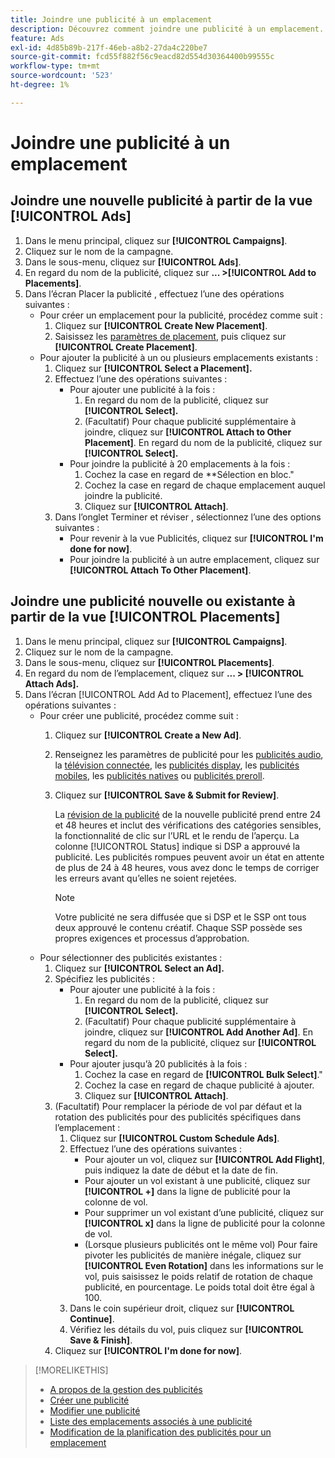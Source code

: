 ```yaml
---
title: Joindre une publicité à un emplacement
description: Découvrez comment joindre une publicité à un emplacement.
feature: Ads
exl-id: 4d85b89b-217f-46eb-a8b2-27da4c220be7
source-git-commit: fcd55f882f56c9eacd82d554d30364400b99555c
workflow-type: tm+mt
source-wordcount: '523'
ht-degree: 1%

---
```


# Joindre une publicité à un emplacement

## Joindre une nouvelle publicité à partir de la vue [!UICONTROL Ads]

1. Dans le menu principal, cliquez sur **[!UICONTROL Campaigns]**.
1. Cliquez sur le nom de la campagne.
1. Dans le sous-menu, cliquez sur **[!UICONTROL Ads]**.
1. En regard du nom de la publicité, cliquez sur **... >[!UICONTROL Add to Placements]**.
1. Dans l’écran Placer la publicité , effectuez l’une des opérations suivantes :
   * Pour créer un emplacement pour la publicité, procédez comme suit :
      1. Cliquez sur **[!UICONTROL Create New Placement]**.
      1. Saisissez les [paramètres de placement](/help/dsp/campaign-management/placements/placement-settings.md), puis cliquez sur **[!UICONTROL Create Placement]**.
   * Pour ajouter la publicité à un ou plusieurs emplacements existants :
      1. Cliquez sur **[!UICONTROL Select a Placement].**
      1. Effectuez l’une des opérations suivantes :
         * Pour ajouter une publicité à la fois :
            1. En regard du nom de la publicité, cliquez sur **[!UICONTROL Select].**
            1. (Facultatif) Pour chaque publicité supplémentaire à joindre, cliquez sur **[!UICONTROL Attach to Other Placement]**. En regard du nom de la publicité, cliquez sur **[!UICONTROL Select].**
         * Pour joindre la publicité à 20 emplacements à la fois :
            1. Cochez la case en regard de **Sélection en bloc.&quot;
            1. Cochez la case en regard de chaque emplacement auquel joindre la publicité.
            1. Cliquez sur **[!UICONTROL Attach]**.
      1. Dans l’onglet Terminer et réviser , sélectionnez l’une des options suivantes :
         * Pour revenir à la vue Publicités, cliquez sur **[!UICONTROL I'm done for now]**.
         * Pour joindre la publicité à un autre emplacement, cliquez sur **[!UICONTROL Attach To Other Placement]**.

## Joindre une publicité nouvelle ou existante à partir de la vue [!UICONTROL Placements]

1. Dans le menu principal, cliquez sur **[!UICONTROL Campaigns]**.
1. Cliquez sur le nom de la campagne.
1. Dans le sous-menu, cliquez sur **[!UICONTROL Placements]**.
1. En regard du nom de l’emplacement, cliquez sur **... > [!UICONTROL Attach Ads].**
1. Dans l’écran [!UICONTROL Add Ad to Placement], effectuez l’une des opérations suivantes :
   * Pour créer une publicité, procédez comme suit :
      1. Cliquez sur **[!UICONTROL Create a New Ad]**.
      1. Renseignez les paramètres de publicité pour les [publicités audio](ad-settings-audio.md), la [télévision connectée](ad-settings-connected-tv.md), les [publicités display](ad-settings-display.md), les [publicités mobiles](ad-settings-mobile.md), les [publicités natives](ad-settings-native.md) ou [publicités preroll](ad-settings-pre-roll.md).
      1. Cliquez sur **[!UICONTROL Save & Submit for Review]**.

         La [révision de la publicité](ad-about.md) de la nouvelle publicité prend entre 24 et 48 heures et inclut des vérifications des catégories sensibles, la fonctionnalité de clic sur l’URL et le rendu de l’aperçu. La colonne [!UICONTROL Status] indique si DSP a approuvé la publicité. Les publicités rompues peuvent avoir un état en attente de plus de 24 à 48 heures, vous avez donc le temps de corriger les erreurs avant qu’elles ne soient rejetées.

         >[!NOTE]
         >
         >Votre publicité ne sera diffusée que si DSP et le SSP ont tous deux approuvé le contenu créatif. Chaque SSP possède ses propres exigences et processus d’approbation.
   * Pour sélectionner des publicités existantes :
      1. Cliquez sur **[!UICONTROL Select an Ad].**
      1. Spécifiez les publicités :
         * Pour ajouter une publicité à la fois :
            1. En regard du nom de la publicité, cliquez sur **[!UICONTROL Select].**
            1. (Facultatif) Pour chaque publicité supplémentaire à joindre, cliquez sur **[!UICONTROL Add Another Ad]**. En regard du nom de la publicité, cliquez sur **[!UICONTROL Select].**
         * Pour ajouter jusqu’à 20 publicités à la fois :
            1. Cochez la case en regard de **[!UICONTROL Bulk Select]**.&quot;
            1. Cochez la case en regard de chaque publicité à ajouter.
            1. Cliquez sur **[!UICONTROL Attach]**.
      1. (Facultatif) Pour remplacer la période de vol par défaut et la rotation des publicités pour des publicités spécifiques dans l’emplacement :
         1. Cliquez sur **[!UICONTROL Custom Schedule Ads]**.
         1. Effectuez l’une des opérations suivantes :
            * Pour ajouter un vol, cliquez sur **[!UICONTROL Add Flight]**, puis indiquez la date de début et la date de fin.
            * Pour ajouter un vol existant à une publicité, cliquez sur **[!UICONTROL +]** dans la ligne de publicité pour la colonne de vol.
            * Pour supprimer un vol existant d’une publicité, cliquez sur **[!UICONTROL x]** dans la ligne de publicité pour la colonne de vol.
            * (Lorsque plusieurs publicités ont le même vol) Pour faire pivoter les publicités de manière inégale, cliquez sur **[!UICONTROL Even Rotation]** dans les informations sur le vol, puis saisissez le poids relatif de rotation de chaque publicité, en pourcentage.
Le poids total doit être égal à 100.
         1. Dans le coin supérieur droit, cliquez sur **[!UICONTROL Continue]**.
         1. Vérifiez les détails du vol, puis cliquez sur **[!UICONTROL Save & Finish]**.
      1. Cliquez sur **[!UICONTROL I'm done for now]**.


>[!MORELIKETHIS]
>
>* [A propos de la gestion des publicités](ad-about.md)
>* [Créer une publicité](ad-create.md)
>* [Modifier une publicité](ad-edit.md)
>* [Liste des emplacements associés à une publicité](ad-list-placements.md)
>* [Modification de la planification des publicités pour un emplacement](/help/dsp/campaign-management/placements/placement-edit-ad-schedule.md)


